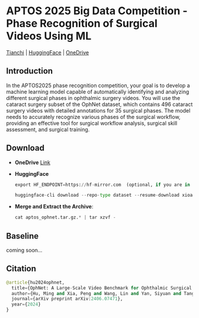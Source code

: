 # APTOS 2025 Big Data Competition - Phase Recognition of Surgical Videos Using ML
[Tianchi](https://tianchi.aliyun.com/competition/entrance/532335?spm=a2c22.29524702.0.0.7e92539d9cM33o) | [HuggingFace](https://huggingface.co/datasets/xioamiyh/APTOS2025_OphNet-Cat) | [OneDrive](https://asiateleophth-my.sharepoint.com/:f:/g/personal/secretariat_asiateleophth_org/EosodiUKJjJDgVnDlbKlu2UB0Lkh1gMOkQPeulvF7DlOxA?e=AILLxk) 

## Introduction
In the APTOS2025 phase recognition competition, your goal is to develop a machine learning model capable of automatically identifying and analyzing different surgical phases in ophthalmic surgery videos. You will use the cataract surgery subset of the OphNet dataset, which contains 496 cataract surgery videos with detailed annotations for 35 surgical phases. The model needs to accurately recognize various phases of the surgical workflow, providing an effective tool for surgical workflow analysis, surgical skill assessment, and surgical training. 

## Download
*  **OneDrive** [Link](https://asiateleophth-my.sharepoint.com/:f:/g/personal/secretariat_asiateleophth_org/EosodiUKJjJDgVnDlbKlu2UB0Lkh1gMOkQPeulvF7DlOxA?e=AILLxk) 

*  **HuggingFace** 
    ```python
    export HF_ENDPOINT=https://hf-mirror.com  (optional, if you are in mainland China)
    ```
    ```python
    huggingface-cli download --repo-type dataset --resume-download xioamiyh/OphNet2024 --revision main --local-dir ./
    ```

*  **Merge and Extract the Archive**:
    ```python
    cat aptos_ophnet.tar.gz.* | tar xzvf -
    ```

## Baseline
coming soon...


## Citation
```python
@article{hu2024ophnet,
  title={OphNet: A Large-Scale Video Benchmark for Ophthalmic Surgical Workflow Understanding},
  author={Hu, Ming and Xia, Peng and Wang, Lin and Yan, Siyuan and Tang, Feilong and Xu, Zhongxing and Luo, Yimin and Song, Kaimin and Leitner, Jurgen and Cheng, Xuelian and others},
  journal={arXiv preprint arXiv:2406.07471},
  year={2024}
}
```
